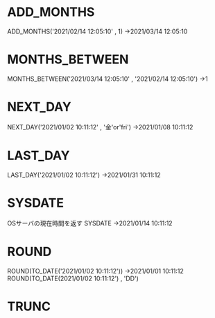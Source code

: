 # ADD_MONTHS
ADD_MONTHS('2021/02/14 12:05:10' , 1)
→2021/03/14 12:05:10
# MONTHS_BETWEEN
MONTHS_BETWEEN('2021/03/14 12:05:10' , '2021/02/14 12:05:10')
→1
# NEXT_DAY
NEXT_DAY('2021/01/02 10:11:12' , '金'or'fri')
→2021/01/08 10:11:12
# LAST_DAY
LAST_DAY('2021/01/02 10:11:12')
→2021/01/31 10:11:12
# SYSDATE
OSサーバの現在時間を返す
SYSDATE
→2021/01/14 10:11:12
# ROUND
ROUND(TO_DATE('2021/01/02 10:11:12'))
→2021/01/01 10:11:12
ROUND(TO_DATE(2021/01/02 10:11:12') , 'DD')
# TRUNC